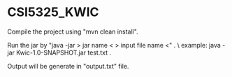 # CSI5325_KWIC

Compile the project using "mvn clean install".

Run the jar by "java -jar $\gt$ jar name $\lt$ $\gt$ input file name $\lt$" . \\
example: java -jar Kwic-1.0-SNAPSHOT.jar test.txt .

Output will be generate in "output.txt" file.
